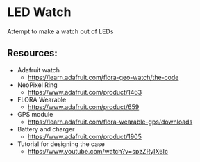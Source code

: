 # LED Watch

Attempt to make a watch out of LEDs



## Resources:

* Adafruit watch
	* [https://learn.adafruit.com/flora-geo-watch/the-code ](https://learn.adafruit.com/flora-geo-watch/the-code)
* NeoPixel Ring
	* [https://www.adafruit.com/product/1463 ](https://www.adafruit.com/product/1463)
* FLORA Wearable
	* [https://www.adafruit.com/product/659 ](https://www.adafruit.com/product/659)
* GPS module
	* [https://learn.adafruit.com/flora-wearable-gps/downloads ](https://learn.adafruit.com/flora-wearable-gps/downloads)
* Battery and charger
	* [https://www.adafruit.com/product/1905 ](https://www.adafruit.com/product/1905)
* Tutorial for designing the case
	* [https://www.youtube.com/watch?v=spzZRyIX6Ic ](https://www.youtube.com/watch?v=spzZRyIX6Ic)
